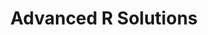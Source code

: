 ---
title: "Advanced R Solutions"
description: "Learning R - one excercise at a time."
link: https://bookdown.org/Tazinho/Advanced-R-Solutions/
tags: ["r", "book", "collaboration"]
weight: 1
draft: false
---